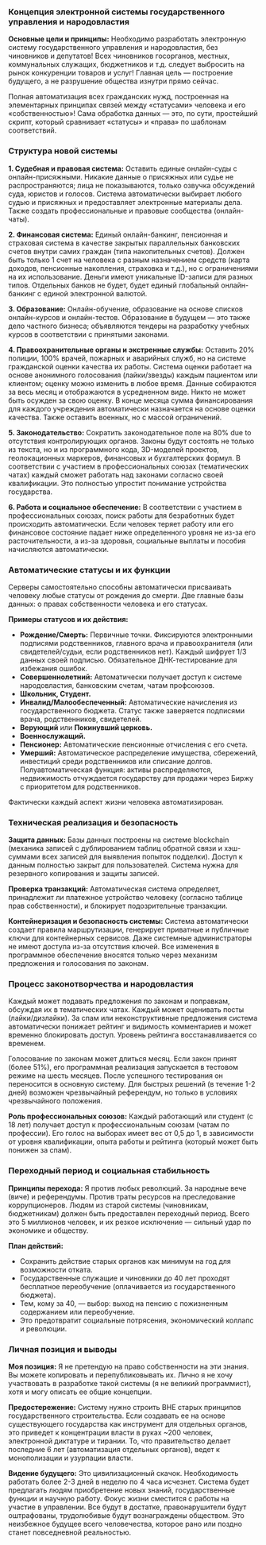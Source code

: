 ### **Концепция электронной системы государственного управления и народовластия**

**Основные цели и принципы:**
Необходимо разработать электронную систему государственного управления и народовластия, без чиновников и депутатов! Всех чиновников госорганов, местных, коммунальных служащих, бюджетников и т.д. следует выбросить на рынок конкуренции товаров и услуг! Главная цель — построение будущего, а не разрушение общества изнутри прямо сейчас.

Полная автоматизация всех гражданских нужд, построенная на элементарных принципах связей между «статусами» человека и его «собственностью»! Сама обработка данных — это, по сути, простейший скрипт, который сравнивает «статусы» и «права» по шаблонам соответствий.

### **Структура новой системы**

**1. Судебная и правовая система:**
Оставить единые онлайн-суды с онлайн-присяжными. Никакие данные о присяжных или судье не распространяются; лица не показываются, только озвучка обсуждений суда, юристов и голосов. Система автоматически выбирает любого судью и присяжных и предоставляет электронные материалы дела. Также создать профессиональные и правовые сообщества (онлайн-чаты).

**2. Финансовая система:**
Единый онлайн-банкинг, пенсионная и страховая система в качестве закрытых параллельных банковских счетов внутри самих граждан (типа накопительных счетов). Должен быть только 1 счет на человека с разным назначением средств (карта доходов, пенсионные накопления, страховка и т.д.), но с ограничениями на их использование. Деньги имеют уникальные ID-записи для разных типов. Отдельных банков не будет, будет единый глобальный онлайн-банкинг с единой электронной валютой.

**3. Образование:**
Онлайн-обучение, образование на основе списков онлайн-курсов и онлайн-тестов. Образование в будущем — это также дело частного бизнеса; объявляются тендеры на разработку учебных курсов в соответствии с принятыми законами.

**4. Правоохранительные органы и экстренные службы:**
Оставить 20% полиции, 100% врачей, пожарных и аварийных служб, но на системе гражданской оценки качества их работы. Система оценки работает на основе анонимного голосования (лайки/звезды) каждым пациентом или клиентом; оценку можно изменить в любое время. Данные собираются за весь месяц и отображаются в усредненном виде. Никто не может быть осужден за свою оценку. В конце месяца сумма финансирования для каждого учреждения автоматически назначается на основе оценки качества. Также оставить военных, но с массой ограничений.

**5. Законодательство:**
Сократить законодательное поле на 80% due to отсутствия контролирующих органов. Законы будут состоять не только из текста, но и из программного кода, 3D-моделей проектов, геолокационных маркеров, финансовых и бухгалтерских формул. В соответствии с участием в профессиональных союзах (тематических чатах) каждый сможет работать над законами согласно своей квалификации. Это полностью упростит понимание устройства государства.

**6. Работа и социальное обеспечение:**
В соответствии с участием в профессиональных союзах, поиск работы для безработных будет происходить автоматически. Если человек теряет работу или его финансовое состояние падает ниже определенного уровня не из-за его расточительности, а из-за здоровья, социальные выплаты и пособия начисляются автоматически.

### **Автоматические статусы и их функции**

Серверы самостоятельно способны автоматически присваивать человеку любые статусы от рождения до смерти. Две главные базы данных: о правах собственности человека и его статусах.

**Примеры статусов и их действия:**
*   **Рождение/Смерть:** Первичные точки. Фиксируются электронными подписями родственников, главного врача и правоохранителя (или свидетелей/судьи, если родственников нет). Каждый шифрует 1/3 данных своей подписью. Обязательное ДНК-тестирование для избежания ошибок.
*   **Совершеннолетний:** Автоматически получает доступ к системе народовластия, банковским счетам, чатам профсоюзов.
*   **Школьник, Студент.**
*   **Инвалид/Малообеспеченный:** Автоматические начисления из государственного бюджета. Статус также заверяется подписями врача, родственников, свидетелей.
*   **Верующий** или **Покинувший церковь.**
*   **Военнослужащий.**
*   **Пенсионер:** Автоматические пенсионные отчисления с его счета.
*   **Умерший:** Автоматическое распределение имущества, сбережений, инвестиций среди родственников или списание долгов. Полуавтоматическая функция: активы распределяются, недвижимость отчуждается государству для продажи через Биржу с приоритетом для родственников.

Фактически каждый аспект жизни человека автоматизирован.

### **Техническая реализация и безопасность**

**Защита данных:**
Базы данных построены на системе blockchain (механика записей с дублированием таблиц обратной связи и хэш-суммами всех записей для выявления попыток подделки). Доступ к данным полностью закрыт для пользователей. Система нужна для резервного копирования и защиты записей.

**Проверка транзакций:**
Автоматическая система определяет, принадлежит ли платежное устройство человеку (согласно таблице прав собственности), и блокирует подозрительные транзакции.

**Контейнеризация и безопасность системы:**
Система автоматически создает правила маршрутизации, генерирует приватные и публичные ключи для контейнерных сервисов. Даже системные администраторы не имеют доступа из-за отсутствия ключей. Все изменения в программное обеспечение вносятся только через механизм предложения и голосования по законам.

### **Процесс законотворчества и народовластия**

Каждый может подавать предложения по законам и поправкам, обсуждая их в тематических чатах. Каждый может оценивать посты (лайки/дизлайки). За спам или неконструктивные предложения система автоматически понижает рейтинг и видимость комментариев и может временно блокировать доступ. Уровень рейтинга восстанавливается со временем.

Голосование по законам может длиться месяц. Если закон принят (более 51%), его программная реализация запускается в тестовом режиме на шесть месяцев. После успешного тестирования он переносится в основную систему. Для быстрых решений (в течение 1-2 дней) возможен чрезвычайный референдум, но только в условиях чрезвычайного положения.

**Роль профессиональных союзов:**
Каждый работающий или студент (с 18 лет) получает доступ к профессиональным союзам (чатам по профессии). Его голос на выборах имеет вес от 0,5 до 1, в зависимости от уровня квалификации, опыта работы и рейтинга (который может быть понижен за спам).

### **Переходный период и социальная стабильность**

**Принципы перехода:**
Я против любых революций. За народные вече (виче) и референдумы. Против траты ресурсов на преследование коррупционеров. Людям из старой системы (чиновникам, бюджетникам) должен быть предоставлен переходный период. Всего это 5 миллионов человек, и их резкое исключение — сильный удар по экономике и обществу.

**План действий:**
*   Сохранить действие старых органов как минимум на год для возможности отката.
*   Государственные служащие и чиновники до 40 лет проходят бесплатное переобучение (оплачивается из государственного бюджета).
*   Тем, кому за 40, — выбор: выход на пенсию с пожизненным содержанием или переобучение.
*   Это предотвратит социальные потрясения, экономический коллапс и революции.

### **Личная позиция и выводы**

**Моя позиция:**
Я не претендую на право собственности на эти знания. Вы можете копировать и перепубликовывать их. Лично я не хочу участвовать в разработке такой системы (я не великий программист), хотя и могу описать ее общие концепции.

**Предостережение:**
Систему нужно строить ВНЕ старых принципов государственного строительства. Если создавать ее на основе существующего государства как инструмент для отдельных органов, это приведет к концентрации власти в руках ~200 человек, электронной диктатуре и тирании. То, что правительство делает последние 6 лет (автоматизация отдельных органов), ведет к монополизации и узурпации власти.

**Видение будущего:**
Это цивилизационный скачок. Необходимость работать более 2-3 дней в неделю по 4 часа исчезнет. Система будет предлагать людям приобретение новых знаний, государственные функции и научную работу. Фокус жизни сместится с работы на участие в управлении. Все будут в достатке, правонарушители будут оштрафованы, трудолюбивые будут вознаграждены обществом. Это неизбежное будущее всего человечества, которое рано или поздно станет повседневной реальностью.
